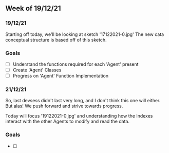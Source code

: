 ## Week of 19/12/21
### 19/12/21
Starting off today, we'll be looking at sketch '17122021-0.jpg'
The new cata conceptual structure is based off of this sketch.

### Goals
- [ ] Understand the functions required for each 'Agent' present
- [ ] Create 'Agent' Classes
- [ ] Progress on 'Agent' Function Implementation

### 21/12/21
So, last devsess didn't last very long, and I don't think this one will
either. But alas! We push forward and strive towards progress.

Today will focus '19122021-0.jpg' and understanding how the Indexes
interact with the other Agents to modify and read the data.

### Goals
- [ ] 
